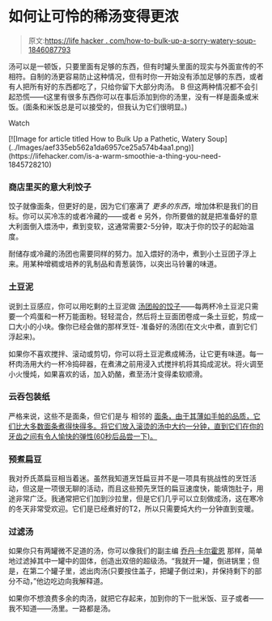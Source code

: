 # 如何让可怜的稀汤变得更浓

> 原文:[https://life hacker . com/how-to-bulk-up-a-sorry-watery-soup-1846087793](https://lifehacker.com/how-to-bulk-up-a-pathetic-watery-soup-1846087793)

汤可以是一顿饭，只要里面有足够的东西，但有时罐头里面的现实与外面宣传的不相符。自制的汤更容易防止这种情况，但有时你一开始没有添加足够的东西，或者有人把所有好的东西都吃了，只给你留下大部分肉汤。 B 但这两种情况都不会引起恐慌——t这里有很多东西你可以在事后添加到你的汤里，没有一样是面条或米饭。(面条和米饭总是可以接受的，但我认为它们很明显。)

Watch

<aside data-commerce-source="inset" class="sc-16a0mhj-2 gAjHzr">[![Image for article titled How to Bulk Up a Pathetic, Watery Soup](../Images/aef335eb562a1da6957ce25a574b4aa1.png)](https://lifehacker.com/is-a-warm-smoothie-a-thing-you-need-1845728210)</aside>

### 商店里买的意大利饺子

饺子就像面条，但更好的是，因为它们塞满了 *更多的东西*，增加体积是我们的目标。你可以买冷冻的或者冷藏的——或者 e 另外，你所要做的就是把准备好的意大利面倒入煨汤中，煮到变软，这通常需要2-5分钟，取决于你的饺子的起始温度。

耐储存或冷藏的汤团也需要同样的努力。加入煨好的汤中，煮到小土豆团子浮上来。用某种增稠或培养的乳制品和青葱装饰，以突出马铃薯的味道。

### 土豆泥

说到土豆感应，你可以用吃剩的土豆泥做 [汤团般的饺子](https://lifehacker.com/make-quick-and-easy-gnocchi-with-leftover-mashed-potato-1845741158)——每两杯冷土豆泥只需要一个鸡蛋和一杯万能面粉。轻轻混合，然后将土豆面团卷成一条土豆蛇，剪成一口大小的小块。像你已经会做的那样烹饪- 准备好的汤团(在文火中煮，直到它们浮起来)。

如果你不喜欢搅拌、滚动或剪切，你可以将土豆泥煮成稀汤，让它更有味道。每一杯肉汤用大约一杯冷捣碎器，在煮沸之前用浸入式搅拌机将其捣成泥状。将火调至小火慢炖，如果喜欢的话，加入奶酪，煮至汤汁变得柔软顺滑。

### 云吞包装纸

严格来说，这些不是面条，但它们是与 相邻的 [面条，由于其薄如手帕的品质，它们比大多数面条煮得快得多。将它们放入滚烫的汤中大约一分钟，直到它们在你的牙齿之间有令人愉快的弹性(60秒后品尝一下)。](https://lifehacker.com/wonton-wrappers-make-excellent-noodles-1844929887)

### 预煮扁豆

我对乔氏蒸扁豆相当着迷。虽然我知道烹饪扁豆并不是一项具有挑战性的烹饪活动，但这是一项很无聊的活动，而且这些预先烹饪的扁豆速度快，能填饱肚子，用途非常广泛。我通常把它们加到沙拉里，但是它们几乎可以立刻做成汤，这在寒冷的冬天非常受欢迎。它们是已经煮好的T2，所以只需要炖大约一分钟直到变暖。

### 过滤汤

如果你只有两罐微不足道的汤，你可以像我们的副主编 [乔丹·卡尔霍恩](https://lifehacker.com/author/jcalhoun) 那样，简单地过滤掉其中一罐中的固体，创造出双倍的超级汤。“我就开一罐，倒进锅里；但是，在第二个罐子里，滤出肉汤(只要按住盖子，把罐子倒过来)，并保持剩下的部分不动，”他边吃边向我解释道。

如果你不想浪费多余的肉汤，就把它存起来，加到你的下一批米饭、豆子或者——我不知道——汤里。一路都是汤。